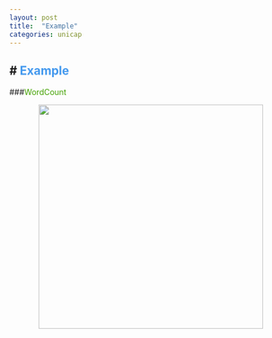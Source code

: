 ```yaml
---
layout: post
title:  "Example"
categories: unicap
---
```

#<span style="color: #4499ee"> Example</span> 
---


###<span style="color: #43a102">WordCount</span>

<div  align="center">    
<img src="http://cap-ntu.github.io/UniCAP/img/unicap_start.jpg" width="400" />
</div>